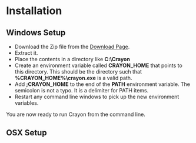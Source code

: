 # Installation

## Windows Setup

- Download the Zip file from the [Download Page](http://crayonlang.org/download).
- Extract it.
- Place the contents in a directory like **C:\Crayon**
- Create an environment variable called **CRAYON_HOME** that points to this directory. This should be the directory such that **%CRAYON_HOME%\crayon.exe** is a valid path.
- Add **;CRAYON_HOME** to the end of the **PATH** environment variable. The semicolon is not a typo. It is a delimiter for PATH items.
- Restart any command line windows to pick up the new environment variables.

You are now ready to run Crayon from the command line.

## OSX Setup

